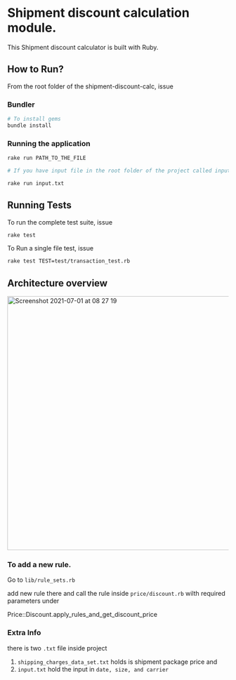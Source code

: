 # Shipment discount calculation module.

This Shipment discount calculator is built with Ruby.


## How to Run?

From the root folder of the shipment-discount-calc, issue

### Bundler

```bash
# To install gems
bundle install 
```

### Running the application

```bash
rake run PATH_TO_THE_FILE

# If you have input file in the root folder of the project called input.txt, issue 

rake run input.txt

```

## Running Tests

To run the complete test suite, issue

```bash
rake test
```
To Run a single file test, issue

```bash
rake test TEST=test/transaction_test.rb    
```

## Architecture overview

<img width="579" alt="Screenshot 2021-07-01 at 08 27 19" src="https://user-images.githubusercontent.com/10682375/124058029-382d7080-da46-11eb-9f27-2dcf5751c1d3.png">

### To add a new rule.

Go to `lib/rule_sets.rb`

add new rule there and call the rule inside `price/discount.rb` wilth required parameters under 

Price::Discount.apply_rules_and_get_discount_price

### Extra Info
there is two `.txt` file inside project 
1. `shipping_charges_data_set.txt` holds is shipment package price and
2. `input.txt` hold the input in `date, size, and carrier`

